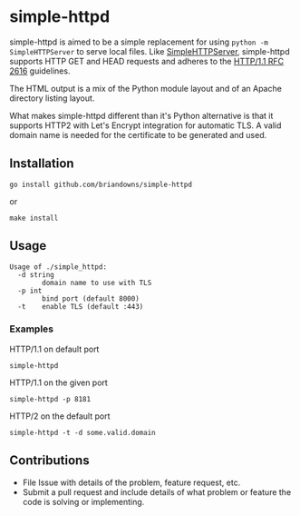 # simple-httpd

simple-httpd is aimed to be a simple replacement for using `python -m SimpleHTTPServer` to serve local files.  Like [SimpleHTTPServer](https://docs.python.org/2/library/simplehttpserver.html), simple-httpd supports HTTP GET and HEAD requests and adheres to the [HTTP/1.1 RFC 2616](https://www.w3.org/Protocols/rfc2616/rfc2616-sec14.html) guidelines.  

The HTML output is a mix of the Python module layout and of an Apache directory listing layout. 

What makes simple-httpd different than it's Python alternative is that it supports HTTP2 with Let's Encrypt integration for automatic TLS.  A valid domain name is needed for the certificate to be generated and used.

## Installation

```
go install github.com/briandowns/simple-httpd
```
or
```
make install
```

## Usage

```
Usage of ./simple_httpd:
  -d string
    	domain name to use with TLS
  -p int
    	bind port (default 8000)
  -t	enable TLS (default :443)
```

### Examples

HTTP/1.1 on default port

```
simple-httpd
```

HTTP/1.1 on the given port

```
simple-httpd -p 8181
```

HTTP/2 on the default port

```
simple-httpd -t -d some.valid.domain
```

## Contributions 

* File Issue with details of the problem, feature request, etc.
* Submit a pull request and include details of what problem or feature the code is solving or implementing.
